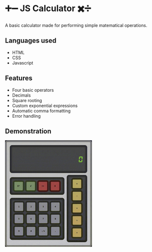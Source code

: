 # ➕➖ JS Calculator ✖️➗
A basic calculator made for performing simple matematical operations.

## Languages used
* HTML
* CSS
* Javascript

## Features
* Four basic operators
* Decimals
* Square rooting
* Custom exponential expressions
* Automatic comma formatting
* Error handling

## Demonstration
<img src="https://github.com/KennethOnuorah/Javascript-Calculator/blob/main/src/images/tutorial.gif" width="286" height="349"/>
